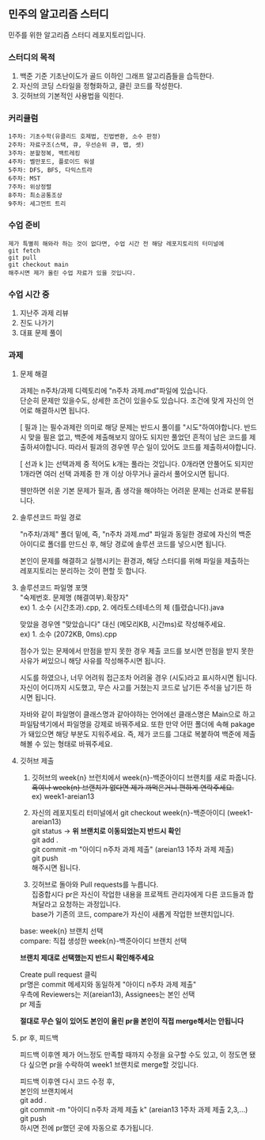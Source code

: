 ## 민주의 알고리즘 스터디
민주를 위한 알고리즘 스터디 레포지토리입니다.

### 스터디의 목적
1. 백준 기준 기초난이도가 골드 이하인 그래프 알고리즘들을 습득한다.  
2. 자신의 코딩 스타일을 정형화하고, 클린 코드를 작성한다.  
3. 깃허브의 기본적인 사용법을 익힌다.

### 커리큘럼
    1주차: 기초수학(유클리드 호제법, 진법변환, 소수 판정)  
    2주차: 자료구조(스택, 큐, 우선순위 큐, 맵, 셋)  
    3주차: 분할정복, 백트레킹  
    4주차: 벨만포드, 플로이드 워셜  
    5주차: DFS, BFS, 다익스트라  
    6주차: MST  
    7주차: 위상정렬  
    8주차: 최소공통조상  
    9주차: 세그먼트 트리  

### 수업 준비
    제가 특별히 해와라 하는 것이 없다면, 수업 시간 전 해당 레포지토리의 터미널에  
    git fetch  
    git pull  
    git checkout main  
    해주시면 제가 올린 수업 자료가 있을 것입니다.  

### 수업 시간 중
1. 지난주 과제 리뷰  
2. 진도 나가기
3. 대표 문제 풀이

### 과제
1. 문제 해결

    과제는 n주차/과제 디렉토리에 "n주차 과제.md"파일에 있습니다.  
    단순히 문제만 있을수도, 상세한 조건이 있을수도 있습니다. 조건에 맞게 자신의 언어로 해결하시면 됩니다.
    
    [ 필과 ]는 필수과제란 의미로 해당 문제는 반드시 풀이를 "시도"하여야합니다. 반드시 맞을 필욘 없고, 백준에 제출해보지 않아도 되지만 풀었던 흔적이 남은 코드를 제출하셔야합니다. 따라서 필과의 경우엔 무슨 일이 있어도 코드를 제출하셔야합니다.  
    
    [ 선과 k ]는 선택과제 중 적어도 k개는 풀라는 것입니다. 0개라면 안풀어도 되지만 1개라면 여러 선택 과제중 한 개 이상 아무거나 골라서 풀어오시면 됩니다.  
    
    웬만하면 쉬운 기본 문제가 필과, 좀 생각을 해야하는 어려운 문제는 선과로 분류됩니다.  
    
2. 솔루션코드 파일 경로

    "n주차/과제" 폴더 밑에, 즉, "n주차 과제.md" 파일과 동일한 경로에 자신의 백준 아이디로 폴더를 만드신 후, 해당 경로에 솔루션 코드를 넣으시면 됩니다.  
      
    본인이 문제를 해결하고 실행시키는 환경과, 해당 스터디를 위해 파일을 제출하는 레포지토리는 분리하는 것이 편할 듯 합니다.  


3. 솔루션코드 파일명 포맷  
    "숙제번호. 문제명 (해결여부).확장자"  
    ex) 1. 소수 (시간초과).cpp, 2. 에라토스테네스의 체 (틀렸습니다).java  
  
    맞았을 경우엔 "맞았습니다" 대신 (메모리KB, 시간ms)로 작성해주세요.  
    ex) 1. 소수 (2072KB, 0ms).cpp  

    점수가 있는 문제에서 만점을 받지 못한 경우 제출 코드를 보시면 만점을 받지 못한 사유가 써있으니 해당 사유를 작성해주시면 됩니다.  

    시도를 하였으나, 너무 어려워 접근조차 어려울 경우 (시도)라고 표시하시면 됩니다.  
    자신이 어디까지 시도했고, 무슨 사고를 거쳤는지 코드로 남기든 주석을 남기든 하시면 됩니다.  

    자바와 같이 파일명이 클래스명과 같아야하는 언어에선 클래스명은 Main으로 하고 파일탐색기에서 파일명을 강제로 바꿔주세요. 또한 만약 어떤 폴더에 속해 pakage가 돼있으면 해당 부분도 지워주세요. 즉, 제가 코드를 그대로 복붙하여 백준에 제출해볼 수 있는 형태로 바꿔주세요.  


4. 깃허브 제출

    1. 깃허브의 week{n} 브런치에서 week{n}-백준아이디 브랜치를 새로 파줍니다.  
    ~~혹여나 week{n} 브랜치가 없다면 제가 까먹은거니 편하게 연락주세요.~~  
    ex) week1-areian13  

    2. 자신의 레포지토리 터미널에서 
    git checkout week{n}-백준아이디 (week1-areian13)  
    git status -> **위 브랜치로 이동되었는지 반드시 확인**  
    git add .  
    git commit -m "아이디 n주차 과제 제출" (areian13 1주차 과제 제출)  
    git push  
    해주시면 됩니다.

    3. 깃허브로 돌아와 Pull requests를 누릅니다.  
    집중합시다 pr은 자신이 작업한 내용을 프로젝트 관리자에게 다른 코드들과 합쳐달라고 요청하는 과정입니다.  
    base가 기존의 코드, compare가 자신이 새롭게 작업한 브랜치입니다.  
    
    base: week{n} 브랜치 선택  
    compare: 직접 생성한 week{n}-백준아이디 브랜치 선택  
    
    **브랜치 제대로 선택했는지 반드시 확인해주세요**  

    Create pull request 클릭  
    pr명은 commit 메세지와 동일하게 "아이디 n주차 과제 제출"  
    우측에 Reviewers는 저(areian13), Assignees는 본인 선택  
    pr 제출  

    **절대로 무슨 일이 있어도 본인이 올린 pr을 본인이 직접 merge해서는 안됩니다**


5. pr 후, 피드백  

    피드백 이후엔 제가 어느정도 만족할 때까지 수정을 요구할 수도 있고, 이 정도면 됐다 싶으면 pr을 수락하여 week1 브랜치로 merge할 것입니다.  

    피드백 이후엔 다시 코드 수정 후,  
    본인의 브랜치에서  
    git add .  
    git commit -m "아이디 n주차 과제 제출 k" (areian13 1주차 과제 제출 2,3,...)  
    git push  
    하시면 전에 pr했던 곳에 자동으로 추가됩니다.